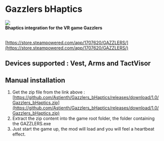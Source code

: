 # Gazzlers bHaptics
<img src="https://cdn.cloudflare.steamstatic.com/steam/apps/1707620/header.jpg?t=1694707603" />
</br>
<b>Bhaptics integration for the VR game Gazzlers</b>

</br>[https://store.steampowered.com/app/1707620/GAZZLERS/](https://store.steampowered.com/app/1707620/GAZZLERS/)

## Devices supported : Vest, Arms and TactVisor

## Manual installation</br>
1) Get the zip file from the link above : [https://github.com/Astienth/Gazzlers_bHaptics/releases/download/1.0/Gazzlers_bHaptics.zip](https://github.com/Astienth/Gazzlers_bHaptics/releases/download/1.0/Gazzlers_bHaptics.zip) </br>
2) Extract the zip content into the game root folder, the folder containing the GAZZLERS.exe</br>
5) Just start the game up, the mod will load and you will feel a heartbeat effect.</br>
